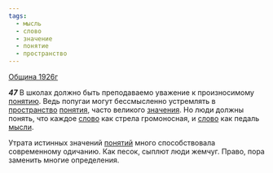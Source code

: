 ```yaml
---
tags:
  - мысль
  - слово
  - значение
  - понятие
  - пространство
---
```


[Община 1926г](/agni/1926)

___47___
В школах должно быть преподаваемо уважение к произносимому [понятию](/tag/#понятие). Ведь попугаи могут бессмысленно устремлять в [пространство](/tag/#пространство) [понятия](/tag/#понятие), часто великого [значения](/tag/#значение). Но люди должны понять, что каждое [слово](/tag/#слово) как стрела громоносная, и [слово](/tag/#слово) как педаль [мысли](/tag/#мысль).   

Утрата истинных значений [понятий](/tag/#понятие) много способствовала современному одичанию. Как песок, сыплют люди жемчуг. Право, пора заменить многие определения.   

